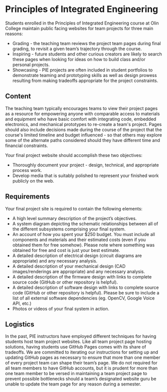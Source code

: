 # Principles of Integrated Engineering

Students enrolled in the Principles of Integrated Engineering course at Olin College maintain public facing websites for team projects for three main reasons:

* Grading - the teaching team reviews the project team pages during final grading, to revisit a given team’s trajectory through the course.
* Inspiring - future students and other curious creators are likely to search these pages when looking for ideas on how to build class and/or personal projects.
* Showcasing - PIE projects are often included in student portfolios to demonstrate teaming and prototyping skills as well as design prowess resulting from making tradeoffs appropriate for the project constraints.

## Content

The teaching team typically encourages teams to view their project pages as a resource for empowering anyone with comparable access to materials and equipment who have basic comfort with integrating code, embedded electronics, and mechanical prototypes to re-create a team's project. Pages should also include decisions made during the course of the project that the course's limited timeline and budget influenced - so that others may explore some of the alternate paths considered should they have different time and financial constraints.

Your final project website should accomplish these two objectives:

* Thoroughly document your project - design, technical, and appropriate process work.
* Develop media that is suitably polished to represent your finished work publicly on the web.

## Requirements

Your final project site is required to contain the following elements:

* A high level summary description of the project’s objectives.
* A system diagram depicting the schematic relationships between all of the different subsystems comprising your final system.
* An account of how you spent your $250 budget. You must include all components and materials and their estimated costs (even if you obtained them for free somehow). Please note where something was obtained for free and cost is just your best estimate.
* A detailed description of electrical design (circuit diagrams are appropriate) and any necessary analysis.
* A detailed description of your mechanical design (CAD images/renderings are appropriate) and any necessary analysis.
* A detailed description of the firmware design with links to complete source code (GitHub or other repository is helpful).
* A detailed description of software design with links to complete source code (GitHub or other repository is helpful). Please be sure to include a list of all external software dependencies (eg. OpenCV, Google Voice API, etc.)
* Photos or videos of your final system in action.


## Logistics

In the past, PIE instructors have employed different techniques for having students host team project websites. Like all team project page hosting solutions, having students use GitHub Pages comes with its share of tradeoffs. We are committed to iterating our instructions for setting up and updating GitHub pages as necessary to ensure that more than one member of every project team can shape their team’s page. We do not required for all team members to have GitHub accounts, but it is prudent for more than one team member to be versed in maintaining a team project page to prevent possible bottlenecks should a team’s designated website guru be unable to update the team page for any reason during a semester.
